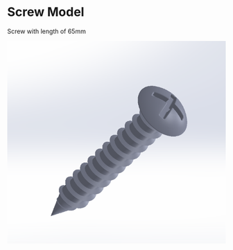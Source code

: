 # Screw Model
Screw with length of 65mm

![Screw Model](https://github.com/hayleywatkinss/SolidWorks-/blob/main/Screw_Model/Screw_Picture.png)
